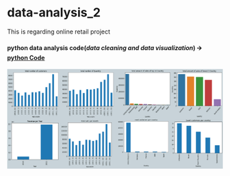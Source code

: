 # data-analysis_2
This is regarding online retail project




#### python data analysis code(*data cleaning and data visualization*) 🡪  [python Code](https://github.com/gourangasatapathyvit/data-analysis_2/blob/main/project.ipynb)


![alt text](https://github.com/gourangasatapathyvit/data-analysis_2/blob/main/Artboard%201.jpg)
